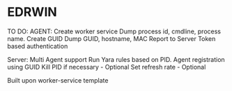 # EDRWIN



TO DO:
AGENT: Create worker service
Dump process id, cmdline, process name.
Create GUID
Dump GUID, hostname, MAC
Report to Server
Token based authentication


Server: Multi Agent support
Run Yara rules based on PID.
Agent registration using GUID
Kill PID if necessary - Optional
Set refresh rate - Optional

Built upon worker-service template
